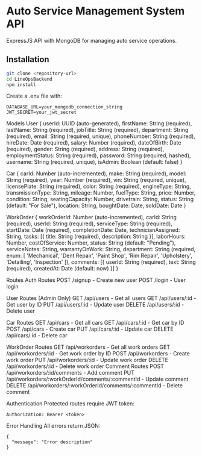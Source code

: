# Auto Service Management System API

ExpressJS API with MongoDB for managing auto service operations.


## Installation

```bash
git clone <repository-url>
cd LineOpsBackend
npm install
```

Create a .env file with:
```
DATABASE_URL=your_mongodb_connection_string
JWT_SECRET=your_jwt_secret
```



Models
User
{
  userId: UUID (auto-generated),
  firstName: String (required),
  lastName: String (required),
  jobTitle: String (required),
  department: String (required),
  email: String (required, unique),
  phoneNumber: String (required),
  hireDate: Date (required),
  salary: Number (required),
  dateOfBirth: Date (required),
  gender: String (required),
  address: String (required),
  employmentStatus: String (required),
  password: String (required, hashed),
  username: String (required, unique),
  isAdmin: Boolean (default: false)
}

Car
{
  carId: Number (auto-incremented),
  make: String (required),
  model: String (required),
  year: Number (required),
  vin: String (required, unique),
  licensePlate: String (required),
  color: String (required),
  engineType: String,
  transmissionType: String,
  mileage: Number,
  fuelType: String,
  price: Number,
  condition: String,
  seatingCapacity: Number,
  drivetrain: String,
  status: String (default: "For Sale"),
  location: String,
  boughtDate: Date,
  soldDate: Date
}

WorkOrder
{
  workOrderId: Number (auto-incremented),
  carId: String (required),
  userId: String (required),
  serviceType: String (required),
  startDate: Date (required),
  completionDate: Date,
  technicianAssigned: String,
  tasks: [{
    title: String (required),
    description: String
  }],
  laborHours: Number,
  costOfService: Number,
  status: String (default: "Pending"),
  serviceNotes: String,
  warrantyOnWork: String,
  department: String (required, enum: [
    'Mechanical', 
    'Dent Repair', 
    'Paint Shop', 
    'Rim Repair',
    'Upholstery', 
    'Detailing', 
    'Inspection'
  ]),
  comments: [{
    userId: String (required),
    text: String (required),
    createdAt: Date (default: now)
  }]
}


Routes
Auth Routes
POST /signup - Create new user
POST /login - User login

User Routes (Admin Only)
GET /api/users - Get all users
GET /api/users/:id - Get user by ID
PUT /api/users/:id - Update user
DELETE /api/users/:id - Delete user

Car Routes
GET /api/cars - Get all cars
GET /api/cars/:id - Get car by ID
POST /api/cars - Create car
PUT /api/cars/:id - Update car
DELETE /api/cars/:id - Delete car

WorkOrder Routes
GET /api/workorders - Get all work orders
GET /api/workorders/:id - Get work order by ID
POST /api/workorders - Create work order
PUT /api/workorders/:id - Update work order
DELETE /api/workorders/:id - Delete work order
Comment Routes
POST /api/workorders/:id/comments - Add comment
PUT /api/workorders/:workOrderId/comments/:commentId - Update comment
DELETE /api/workorders/:workOrderId/comments/:commentId - Delete comment


Authentication
Protected routes require JWT token:
```
Authorization: Bearer <token>
```


Error Handling
All errors return JSON:
```
{
  "message": "Error description"
}
```
````
